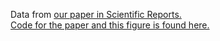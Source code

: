 Data from [our paper in Scientific Reports.](https://www.nature.com/articles/s41598-022-09090-3)  
[Code for the paper and this figure is found here.](https://github.com/jzeyl/A-T-Statistics)